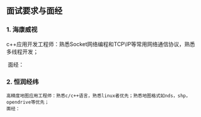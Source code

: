 ## 面试要求与面经

### 1. 海康威视

​	c++应用开发工程师：熟悉Socket网络编程和TCP\IP等常用网络通信协议，熟悉多线程开发；	

​	面经： 

### 2. 恒润经纬

	高精度地图应用工程师：熟悉c/c++语言，熟悉linux者优先；熟悉地图格式如nds，shp，opendrive等优先；
	面经：